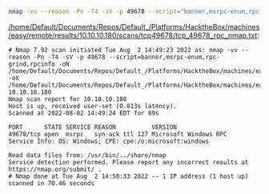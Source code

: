 ```bash
nmap -vv --reason -Pn -T4 -sV -p 49678 --script="banner,msrpc-enum,rpc-grind,rpcinfo" -oN "/home/Default/Documents/Repos/Default_/Platforms/HacktheBox/machines/easy/remote/results/10.10.10.180/scans/tcp49678/tcp_49678_rpc_nmap.txt" -oX "/home/Default/Documents/Repos/Default_/Platforms/HacktheBox/machines/easy/remote/results/10.10.10.180/scans/tcp49678/xml/tcp_49678_rpc_nmap.xml" 10.10.10.180
```

[/home/Default/Documents/Repos/Default_/Platforms/HacktheBox/machines/easy/remote/results/10.10.10.180/scans/tcp49678/tcp_49678_rpc_nmap.txt](file:///home/Default/Documents/Repos/Default_/Platforms/HacktheBox/machines/easy/remote/results/10.10.10.180/scans/tcp49678/tcp_49678_rpc_nmap.txt):

```
# Nmap 7.92 scan initiated Tue Aug  2 14:49:23 2022 as: nmap -vv --reason -Pn -T4 -sV -p 49678 --script=banner,msrpc-enum,rpc-grind,rpcinfo -oN /home/Default/Documents/Repos/Default_/Platforms/HacktheBox/machines/easy/remote/results/10.10.10.180/scans/tcp49678/tcp_49678_rpc_nmap.txt -oX /home/Default/Documents/Repos/Default_/Platforms/HacktheBox/machines/easy/remote/results/10.10.10.180/scans/tcp49678/xml/tcp_49678_rpc_nmap.xml 10.10.10.180
Nmap scan report for 10.10.10.180
Host is up, received user-set (0.013s latency).
Scanned at 2022-08-02 14:49:24 EDT for 69s

PORT      STATE SERVICE REASON          VERSION
49678/tcp open  msrpc   syn-ack ttl 127 Microsoft Windows RPC
Service Info: OS: Windows; CPE: cpe:/o:microsoft:windows

Read data files from: /usr/bin/../share/nmap
Service detection performed. Please report any incorrect results at https://nmap.org/submit/ .
# Nmap done at Tue Aug  2 14:50:33 2022 -- 1 IP address (1 host up) scanned in 70.46 seconds

```
